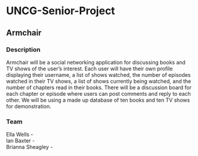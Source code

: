 # UNCG-Senior-Project
## Armchair <br />
### Description <br />
Armchair will be a social networking application for discussing books and TV shows of the user’s interest. Each user will have their own profile displaying their username, a list of shows watched, the number of episodes watched in their TV shows, a list of shows currently being watched, and the number of chapters read in their books. There will be a discussion board for each chapter or episode where users can post comments and reply to each other. We will be using a made up database of ten books and ten TV shows for demonstration. <br />

### Team <br />
Ella Wells -
<br />
Ian Baxter -
<br />
Brianna Sheagley -
